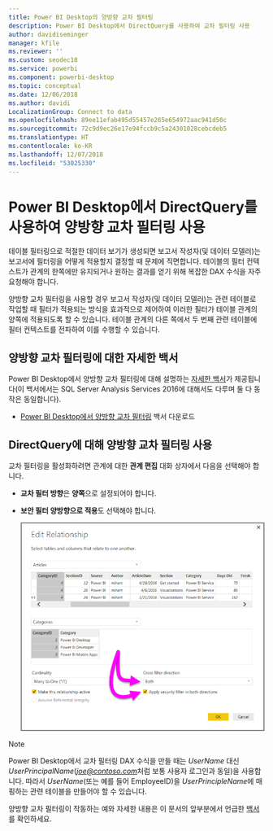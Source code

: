 ```yaml
---
title: Power BI Desktop의 양방향 교차 필터링
description: Power BI Desktop에서 DirectQuery를 사용하여 교차 필터링 사용
author: davidiseminger
manager: kfile
ms.reviewer: ''
ms.custom: seodec18
ms.service: powerbi
ms.component: powerbi-desktop
ms.topic: conceptual
ms.date: 12/06/2018
ms.author: davidi
LocalizationGroup: Connect to data
ms.openlocfilehash: 89ee11efab495d55457e265e654972aac941d50c
ms.sourcegitcommit: 72c9d9ec26e17e94fccb9c5a24301028cebcdeb5
ms.translationtype: HT
ms.contentlocale: ko-KR
ms.lasthandoff: 12/07/2018
ms.locfileid: "53025330"
---
```

# <a name="bidirectional-cross-filtering-using-directquery-in-power-bi-desktop"></a>Power BI Desktop에서 DirectQuery를 사용하여 양방향 교차 필터링 사용

테이블 필터링으로 적절한 데이터 보기가 생성되면 보고서 작성자(및 데이터 모델러)는 보고서에 필터링을 어떻게 적용할지 결정할 때 문제에 직면합니다. 테이블의 필터 컨텍스트가 관계의 한쪽에만 유지되거나 원하는 결과를 얻기 위해 복잡한 DAX 수식을 자주 요청해야 합니다.

양방향 교차 필터링을 사용할 경우 보고서 작성자(및 데이터 모델러)는 관련 테이블로 작업할 때 필터가 적용되는 방식을 효과적으로 제어하여 이러한 필터가 테이블 관계의 양쪽에 적용되도록 할 수 있습니다. 테이블 관계의 다른 쪽에서 두 번째 관련 테이블에 필터 컨텍스트를 전파하여 이를 수행할 수 있습니다.

## <a name="detailed-whitepaper-for-bidirectional-cross-filtering"></a>양방향 교차 필터링에 대한 자세한 백서
Power BI Desktop에서 양방향 교차 필터링에 대해 설명하는 [자세한 백서](http://download.microsoft.com/download/2/7/8/2782DF95-3E0D-40CD-BFC8-749A2882E109/Bidirectional%20cross-filtering%20in%20Analysis%20Services%202016%20and%20Power%20BI.docx)가 제공됩니다(이 백서에서는 SQL Server Analysis Services 2016에 대해서도 다루며 둘 다 동작은 동일합니다).

* [Power BI Desktop에서 양방향 교차 필터링](http://download.microsoft.com/download/2/7/8/2782DF95-3E0D-40CD-BFC8-749A2882E109/Bidirectional%20cross-filtering%20in%20Analysis%20Services%202016%20and%20Power%20BI.docx) 백서 다운로드

## <a name="enabling-bidirectional-cross-filtering-for-directquery"></a>DirectQuery에 대해 양방향 교차 필터링 사용

교차 필터링을 활성화하려면 관계에 대한 **관계 편집** 대화 상자에서 다음을 선택해야 합니다.

* **교차 필터 방향**은 **양쪽**으로 설정되어야 합니다.
* **보안 필터 양방향으로 적용**도 선택해야 합니다.

  ![](media/desktop-bidirectional-filtering/bidirectional-filtering_2.png)

> [!NOTE]
> Power BI Desktop에서 교차 필터링 DAX 수식을 만들 때는 *UserName* 대신 *UserPrincipalName*(<em>joe@contoso.com</em>처럼 보통 사용자 로그인과 동일)을 사용합니다. 따라서 *UserName*(또는 예를 들어 EmployeeID)을 *UserPrincipleName*에 매핑하는 관련 테이블을 만들어야 할 수 있습니다.

양방향 교차 필터링이 작동하는 예와 자세한 내용은 이 문서의 앞부분에서 언급한 [백서](http://download.microsoft.com/download/2/7/8/2782DF95-3E0D-40CD-BFC8-749A2882E109/Bidirectional%20cross-filtering%20in%20Analysis%20Services%202016%20and%20Power%20BI.docx)를 확인하세요.

